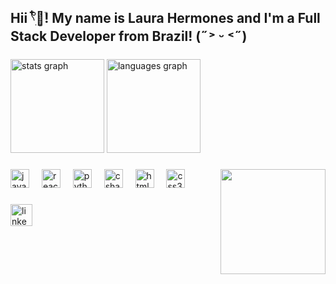 <h2 align="left">Hii 𓍢ִ໋🌷͙֒! My name is Laura Hermones and I'm a Full Stack Developer from Brazil! (˶˃ ᵕ ˂˶) </h2>

###

<div align="left">
  <img src="https://github-readme-stats.vercel.app/api?username=lau061&hide_title=false&hide_rank=false&show_icons=true&include_all_commits=true&count_private=true&disable_animations=false&theme=dracula&locale=en&hide_border=false" height="150" alt="stats graph"/>
  <img src="https://github-readme-stats.vercel.app/api/top-langs?username=lau061&locale=en&hide_title=false&layout=compact&card_width=320&langs_count=5&theme=dracula&hide_border=false" height="150" alt="languages graph"/>
</div>

###

<img align="right" height="168" src="https://giffiles.alphacoders.com/349/34934.gif" />

###

<div align="left">
  <img src="https://cdn.jsdelivr.net/gh/devicons/devicon/icons/javascript/javascript-original.svg" height="30" alt="javascript logo"  />
  <img width="12" />
  <img src="https://cdn.jsdelivr.net/gh/devicons/devicon/icons/react/react-original.svg" height="30" alt="react logo"  />
  <img width="12" />
  <img src="https://cdn.jsdelivr.net/gh/devicons/devicon/icons/python/python-original.svg" height="30" alt="python logo"  />
  <img width="12" />
  <img src="https://cdn.jsdelivr.net/gh/devicons/devicon/icons/csharp/csharp-original.svg" height="30" alt="csharp logo"  />
  <img width="12" />
  <img src="https://cdn.jsdelivr.net/gh/devicons/devicon/icons/html5/html5-original.svg" height="30" alt="html5 logo"  />
  <img width="12" />
  <img src="https://cdn.jsdelivr.net/gh/devicons/devicon/icons/css3/css3-original.svg" height="30" alt="css3 logo"  />
</div>

###

<div align="left">
  <a href="https://www.linkedin.com/in/laura-hermones-b352a5324/" target="_blank">
    <img src="https://img.shields.io/static/v1?message=LinkedIn&logo=linkedin&label=&color=0077B5&logoColor=white&labelColor=&style=for-the-badge" height="35" alt="linkedin logo"  />
  </a>
</div>

###

<br clear="both">


